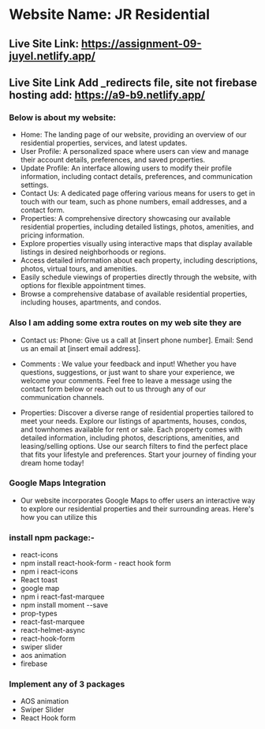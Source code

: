 # Website Name: JR Residential

## Live Site Link: https://assignment-09-juyel.netlify.app/
## Live Site Link Add _redirects file, site not firebase hosting add: https://a9-b9.netlify.app/

### Below is about my website:

- Home: The landing page of our website, providing an overview of our residential properties, services, and latest updates.
- User Profile: A personalized space where users can view and manage their account details, preferences, and saved properties.
- Update Profile: An interface allowing users to modify their profile information, including contact details, preferences, and communication settings.
- Contact Us: A dedicated page offering various means for users to get in touch with our team, such as phone numbers, email addresses, and a contact form.
- Properties: A comprehensive directory showcasing our available residential properties, including detailed listings, photos, amenities, and pricing information.
- Explore properties visually using interactive maps that display available listings in desired neighborhoods or regions.
- Access detailed information about each property, including descriptions, photos, virtual tours, and amenities.
- Easily schedule viewings of properties directly through the website, with options for flexible appointment times.
- Browse a comprehensive database of available residential properties, including houses, apartments, and condos.

### Also I am adding some extra routes on my web site they are

- Contact us:
Phone: Give us a call at [insert phone number].
Email: Send us an email at [insert email address]. 

- Comments : We value your feedback and input! Whether you have questions, suggestions, or just want to share your experience, we welcome your comments. Feel free to leave a message using the contact form below or reach out to us through any of our communication channels.
- Properties: Discover a diverse range of residential properties tailored to meet your needs. Explore our listings of apartments, houses, condos, and townhomes available for rent or sale. Each property comes with detailed information, including photos, descriptions, amenities, and leasing/selling options. Use our search filters to find the perfect place that fits your lifestyle and preferences. Start your journey of finding your dream home today!

### Google Maps Integration

- Our website incorporates Google Maps to offer users an interactive way to explore our residential properties and their surrounding areas. Here's how you can utilize this

### install npm package:-

- react-icons
- npm install react-hook-form - react hook form
- npm i react-icons
- React toast
- google map
- npm i react-fast-marquee
- npm install moment --save
- prop-types
- react-fast-marquee
- react-helmet-async
- react-hook-form
- swiper slider
- aos animation
- firebase

### Implement any of 3 packages

- AOS animation
- Swiper Slider
- React Hook form

